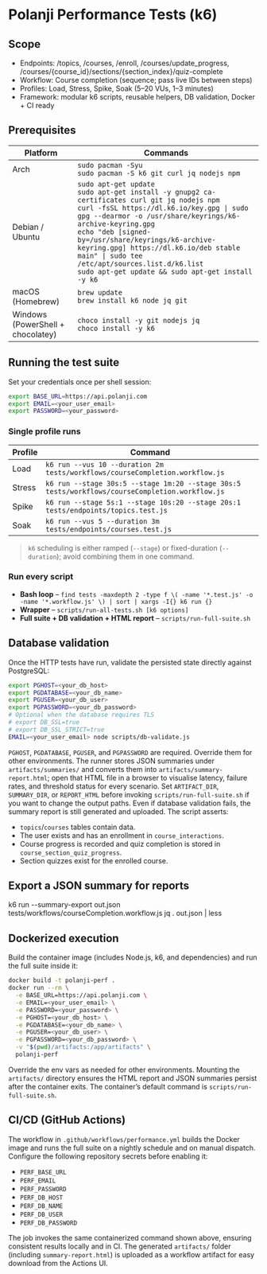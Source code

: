 # Polanji Performance Tests (k6)

## Scope
- Endpoints: /topics, /courses, /enroll, /courses/update_progress, /courses/{course_id}/sections/{section_index}/quiz-complete
- Workflow: Course completion (sequence; pass live IDs between steps)
- Profiles: Load, Stress, Spike, Soak (5–20 VUs, 1–3 minutes)
- Framework: modular k6 scripts, reusable helpers, DB validation, Docker + CI ready

## Prerequisites

| Platform | Commands |
| --- | --- |
| Arch  | `sudo pacman -Syu`<br>`sudo pacman -S k6 git curl jq nodejs npm` |
| Debian / Ubuntu | `sudo apt-get update`<br>`sudo apt-get install -y gnupg2 ca-certificates curl git jq nodejs npm`<br>`curl -fsSL https://dl.k6.io/key.gpg \| sudo gpg --dearmor -o /usr/share/keyrings/k6-archive-keyring.gpg`<br>`echo "deb [signed-by=/usr/share/keyrings/k6-archive-keyring.gpg] https://dl.k6.io/deb stable main" \| sudo tee /etc/apt/sources.list.d/k6.list`<br>`sudo apt-get update && sudo apt-get install -y k6` |
| macOS (Homebrew) | `brew update`<br>`brew install k6 node jq git` |
| Windows (PowerShell + chocolatey) | `choco install -y git nodejs jq`<br>`choco install -y k6` |

## Running the test suite

Set your credentials once per shell session:

```bash
export BASE_URL=https://api.polanji.com
export EMAIL=<your_user_email>
export PASSWORD=<your_password>
```

### Single profile runs

| Profile | Command |
| --- | --- |
| Load  | `k6 run --vus 10 --duration 2m tests/workflows/courseCompletion.workflow.js` |
| Stress | `k6 run --stage 30s:5 --stage 1m:20 --stage 30s:5 tests/workflows/courseCompletion.workflow.js` |
| Spike | `k6 run --stage 5s:1 --stage 10s:20 --stage 20s:1 tests/endpoints/topics.test.js` |
| Soak  | `k6 run --vus 5 --duration 3m tests/endpoints/courses.test.js` |

> `k6` scheduling is either ramped (`--stage`) or fixed-duration (`--duration`); avoid combining them in one command.

### Run every script

- **Bash loop** – `find tests -maxdepth 2 -type f \( -name '*.test.js' -o -name '*.workflow.js' \) | sort | xargs -I{} k6 run {}`
- **Wrapper** – `scripts/run-all-tests.sh [k6 options]`
- **Full suite + DB validation + HTML report** – `scripts/run-full-suite.sh`

## Database validation

Once the HTTP tests have run, validate the persisted state directly against PostgreSQL:

```bash
export PGHOST=<your_db_host>
export PGDATABASE=<your_db_name>
export PGUSER=<your_db_user>
export PGPASSWORD=<your_db_password>
# Optional when the database requires TLS
# export DB_SSL=true
# export DB_SSL_STRICT=true
EMAIL=<your_user_email> node scripts/db-validate.js
```

`PGHOST`, `PGDATABASE`, `PGUSER`, and `PGPASSWORD` are required. Override them for other environments. The runner stores JSON summaries under `artifacts/summaries/` and converts them into `artifacts/summary-report.html`; open that HTML file in a browser to visualise latency, failure rates, and threshold status for every scenario. Set `ARTIFACT_DIR`, `SUMMARY_DIR`, or `REPORT_HTML` before invoking `scripts/run-full-suite.sh` if you want to change the output paths. Even if database validation fails, the summary report is still generated and uploaded. The script asserts:
- `topics`/`courses` tables contain data.
- The user exists and has an enrollment in `course_interactions`.
- Course progress is recorded and quiz completion is stored in `course_section_quiz_progress`.
- Section quizzes exist for the enrolled course.

## Export a JSON summary for reports
k6 run --summary-export out.json tests/workflows/courseCompletion.workflow.js
jq . out.json | less

## Dockerized execution

Build the container image (includes Node.js, k6, and dependencies) and run the full suite inside it:

```bash
docker build -t polanji-perf .
docker run --rm \
  -e BASE_URL=https://api.polanji.com \
  -e EMAIL=<your_user_email> \
  -e PASSWORD=<your_password> \
  -e PGHOST=<your_db_host> \
  -e PGDATABASE=<your_db_name> \
  -e PGUSER=<your_db_user> \
  -e PGPASSWORD=<your_db_password> \
  -v "$(pwd)/artifacts:/app/artifacts" \
  polanji-perf
```

Override the env vars as needed for other environments. Mounting the `artifacts/` directory ensures the HTML report and JSON summaries persist after the container exits. The container’s default command is `scripts/run-full-suite.sh`.

## CI/CD (GitHub Actions)

The workflow in `.github/workflows/performance.yml` builds the Docker image and runs the full suite on a nightly schedule and on manual dispatch. Configure the following repository secrets before enabling it:

- `PERF_BASE_URL`
- `PERF_EMAIL`
- `PERF_PASSWORD`
- `PERF_DB_HOST`
- `PERF_DB_NAME`
- `PERF_DB_USER`
- `PERF_DB_PASSWORD`

The job invokes the same containerized command shown above, ensuring consistent results locally and in CI. The generated `artifacts/` folder (including `summary-report.html`) is uploaded as a workflow artifact for easy download from the Actions UI.
